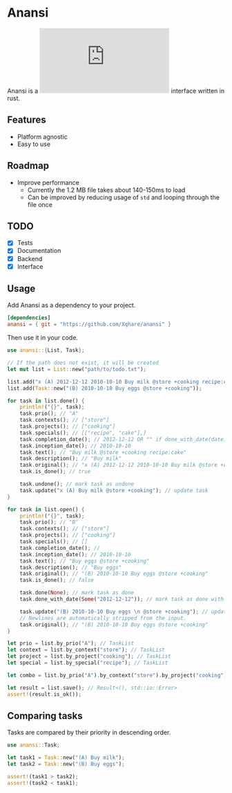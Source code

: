 # Anansi
Anansi is a ![todo.txt](https://github.com/todotxt/todo.txt) interface written in rust.

## Features
- Platform agnostic
- Easy to use

## Roadmap
- Improve performance
    - Currently the 1.2 MB file takes about 140-150ms to load
    - Can be improved by reducing usage of `std` and looping through the file once

## TODO
- [x] Tests
- [x] Documentation
- [x] Backend
- [x] Interface

## Usage
Add Anansi as a dependency to your project.

```toml
[dependencies]
anansi = { git = "https://github.com/Xqhare/anansi" }
```

Then use it in your code.

```rust
use anansi::{List, Task};

// If the path does not exist, it will be created
let mut list = List::new("path/to/todo.txt");

list.add("x (A) 2012-12-12 2010-10-10 Buy milk @store +cooking recipe:cake");
list.add(Task::new("(B) 2010-10-10 Buy eggs @store +cooking"));

for task in list.done() {
    println!("{}", task);
    task.prio(); // "A"
    task.contexts(); // ["store"]
    task.projects(); // ["cooking"]
    task.specials(); // [["recipe", "cake"],]
    task.completion_date(); // 2012-12-12 OR "" if done_with_date(date) was not called
    task.inception_date(); // 2010-10-10
    task.text(); // "Buy milk @store +cooking recipe:cake"
    task.description(); // "Buy milk"
    task.original(); // "x (A) 2012-12-12 2010-10-10 Buy milk @store +cooking recipe:cake"
    task.is_done(); // true

    task.undone(); // mark task as undone
    task.update("x (A) Buy milk @store +cooking"); // update task
}

for task in list.open() {
    println!("{}", task);
    task.prio(); // "B"
    task.contexts(); // ["store"]
    task.projects(); // ["cooking"]
    task.specials(); // []
    task.completion_date(); // 
    task.inception_date(); // 2010-10-10
    task.text(); // "Buy eggs @store +cooking"
    task.description(); // "Buy eggs"
    task.original(); // "(B) 2010-10-10 Buy eggs @store +cooking"
    task.is_done(); // false

    task.done(None); // mark task as done
    task.done_with_date(Some("2012-12-12")); // mark task as done with date - Only works if inception date is set

    task.update("(B) 2010-10-10 Buy eggs \n @store +cooking"); // update task
    // Newlines are automatically stripped from the input.
    task.original(); // "(B) 2010-10-10 Buy eggs @store +cooking"
}

let prio = list.by_prio("A"); // TaskList
let context = list.by_context("store"); // TaskList
let project = list.by_project("cooking"); // TaskList
let special = list.by_special("recipe"); // TaskList

let combo = list.by_prio("A").by_context("store").by_project("cooking"); // TaskList

let result = list.save(); // Result<(), std::io::Error>
assert!(result.is_ok());
```

## Comparing tasks
Tasks are compared by their priority in descending order.

```rust
use anansi::Task;

let task1 = Task::new("(A) Buy milk");
let task2 = Task::new("(B) Buy eggs");

assert!(task1 > task2);
assert!(task2 < task1);
```
